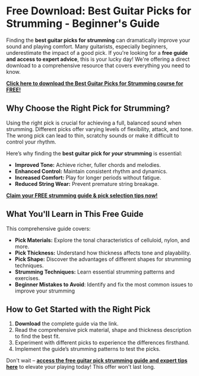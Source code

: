 # Free Download: Best Guitar Picks for Strumming - Beginner's Guide

Finding the **best guitar picks for strumming** can dramatically improve your sound and playing comfort. Many guitarists, especially beginners, underestimate the impact of a good pick. If you're looking for a **free guide and access to expert advice**, this is your lucky day! We're offering a direct download to a comprehensive resource that covers everything you need to know.

[**Click here to download the Best Guitar Picks for Strumming course for FREE!**](https://udemywork.com/best-guitar-picks-for-strumming)

## Why Choose the Right Pick for Strumming?

Using the right pick is crucial for achieving a full, balanced sound when strumming. Different picks offer varying levels of flexibility, attack, and tone. The wrong pick can lead to thin, scratchy sounds or make it difficult to control your rhythm.

Here’s why finding the **best guitar pick for *your* strumming** is essential:

*   **Improved Tone:** Achieve richer, fuller chords and melodies.
*   **Enhanced Control:** Maintain consistent rhythm and dynamics.
*   **Increased Comfort:** Play for longer periods without fatigue.
*   **Reduced String Wear:** Prevent premature string breakage.

[**Claim your FREE strumming guide & pick selection tips now!**](https://udemywork.com/best-guitar-picks-for-strumming)

## What You'll Learn in This Free Guide

This comprehensive guide covers:

*   **Pick Materials:** Explore the tonal characteristics of celluloid, nylon, and more.
*   **Pick Thickness:** Understand how thickness affects tone and playability.
*   **Pick Shape:** Discover the advantages of different shapes for strumming techniques.
*   **Strumming Techniques:** Learn essential strumming patterns and exercises.
*   **Beginner Mistakes to Avoid**: Identify and fix the most common issues to improve your strumming

## How to Get Started with the Right Pick

1.  **Download** the complete guide via the link.
2.  Read the comprehensive pick material, shape and thickness description to find the best fit.
3.  Experiment with different picks to experience the differences firsthand.
4. Implement the guide’s strumming patterns to test the picks.

Don't wait – **[access the free guitar pick strumming guide and expert tips here](https://udemywork.com/best-guitar-picks-for-strumming)** to elevate your playing today! This offer won't last long.
